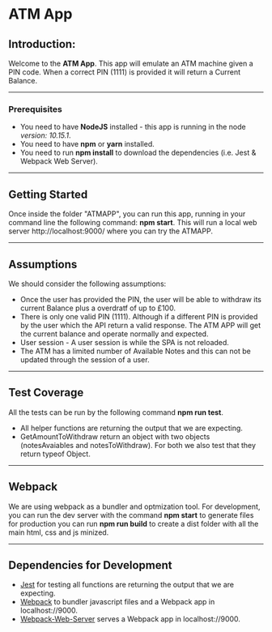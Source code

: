 
# ATM App

## Introduction:

Welcome to the **ATM App**. This app will emulate an ATM machine given a PIN code. When a correct PIN (1111) is provided it will return a Current Balance.

***

### Prerequisites

* You need to have **NodeJS** installed - this app is running in the node *version: 10.15.1*. 
* You need to have **npm** or **yarn** installed.
* You need to run **npm install** to download the dependencies (i.e. Jest & Webpack Web Server).

***

## Getting Started

Once inside the folder "ATMAPP", you can run this app, running in your command line the following command: **npm start**. This will run a local web server http://localhost:9000/ where you can try the ATMAPP.

***

## Assumptions

We should consider the following assumptions:

* Once the user has provided the PIN, the user will be able to withdraw its current Balance plus a overdratf of up to £100.
* There is only one valid PIN (1111). Although if a different PIN is provided by the user which the API return a valid response. The ATM APP will get the current balance and operate normally and expected.
* User session - A user session is while the SPA is not reloaded. 
* The ATM has a limited number of Available Notes and this can not be updated through the session of a user.

***

## Test Coverage

All the tests can be run by the following command **npm run test**.

* All helper functions are returning the output that we are expecting.
* GetAmountToWithdraw return an object with two objects (notesAvaiables and notesToWithdraw). For both we also test that they return typeof Object.

***

## Webpack

We are using webpack as a bundler and optmization tool. For development, you can run the dev server with the command **npm start** to generate files for production you can run **npm run build** to create a dist folder with all the main html, css and js minized.

***

## Dependencies for Development

* [Jest](https://github.com/facebook/jest) for testing all functions are returning the output that we are expecting.
* [Webpack](https://github.com/webpack/webpack) to bundler javascript files and  a Webpack app in localhost://9000.
* [Webpack-Web-Server](https://github.com/webpack/webpack-dev-server) serves a Webpack app in localhost://9000.




